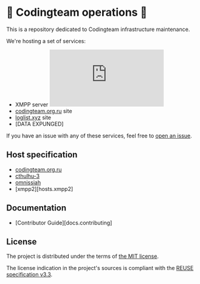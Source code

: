<!--
SPDX-FileCopyrightText: 2016-2025 Friedrich von Never <friedrich@fornever.me>

SPDX-License-Identifier: MIT
-->

🔧 Codingteam operations 🔧
=========================

This is a repository dedicated to Codingteam infrastructure maintenance.

We're hosting a set of services:

- XMPP server [![xmpp.net score][badge-xmpp.net]][xmpp.net]
- [codingteam.org.ru][] site
- [loglist.xyz][] site
- [DATA EXPUNGED]

If you have an issue with any of these services, feel free to [open an
issue][issues].

Host specification
------------------

- [codingteam.org.ru][hosts/ctor]
- [cthulhu-3][hosts/cthulhu-3]
- [omnissiah][hosts/omnissiah]
- [xmpp2][hosts.xmpp2]

Documentation
-------------
- [Contributor Guide][docs.contributing]

License
-------
The project is distributed under the terms of [the MIT license][docs.license].

The license indication in the project's sources is compliant with the [REUSE specification v3.3][reuse.spec].

[badge-xmpp.net]: https://xmpp.net/badge.php?domain=codingteam.org.ru
[codingteam.org.ru]: https://codingteam.org.ru
[devops]: https://ru.wikipedia.org/wiki/DevOps
[docs.license]: LICENSES/MIT.txt
[host.xmpp2]: xmpp2/HOST.md
[hosts/cthulhu-3]: cthulhu-3/Host.md
[hosts/ctor]: ctor/Host.md
[hosts/omnissiah]: omnissiah/Host.md
[issues]: https://github.com/codingteam/devops/issues
[loglist.xyz]: https://loglist.xyz
[reuse.spec]: https://reuse.software/spec-3.3/
[xmpp.net]:  https://xmpp.net/result.php?domain=codingteam.org.ru&type=client
